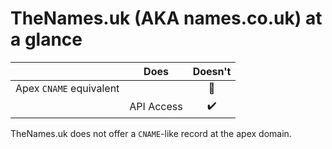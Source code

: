 # TheNames.uk (AKA names.co.uk) at a glance

 |   | Does | Doesn't |
 | :---: | :---: | :---: |
 | Apex `CNAME` equivalent |  | :no_entry_sign: |
	| API Access | :heavy_check_mark: | |

TheNames.uk does not offer a `CNAME`-like record at the apex domain. 
